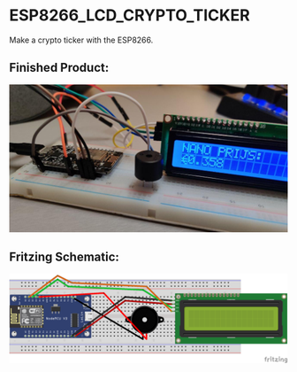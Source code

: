 # ESP8266_LCD_CRYPTO_TICKER
Make a crypto ticker with the ESP8266. 

## Finished Product:
![Picture of the Ticker](ticker.jpg)

## Fritzing Schematic:
![Schematic of the Ticker](FRITZING_TICKER.png)
